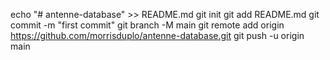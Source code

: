 echo "# antenne-database" >> README.md
git init
git add README.md
git commit -m "first commit"
git branch -M main
git remote add origin https://github.com/morrisduplo/antenne-database.git
git push -u origin main
